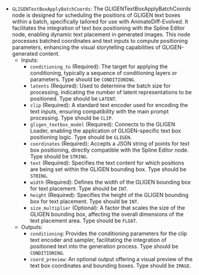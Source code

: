 - `GLIGENTextBoxApplyBatchCoords`: The GLIGENTextBoxApplyBatchCoords node is designed for scheduling the positions of GLIGEN text boxes within a batch, specifically tailored for use with AnimateDiff-Evolved. It facilitates the integration of text box positioning with the Spline Editor node, enabling dynamic text placement in generated images. This node processes batched coordinates and text inputs to compute positioning parameters, enhancing the visual storytelling capabilities of GLIGEN-generated content.
    - Inputs:
        - `conditioning_to` (Required): The target for applying the conditioning, typically a sequence of conditioning layers or parameters. Type should be `CONDITIONING`.
        - `latents` (Required): Used to determine the batch size for processing, indicating the number of latent representations to be positioned. Type should be `LATENT`.
        - `clip` (Required): A standard text encoder used for encoding the text inputs, ensuring compatibility with the main prompt processing. Type should be `CLIP`.
        - `gligen_textbox_model` (Required): Connects to the GLIGEN Loader, enabling the application of GLIGEN-specific text box positioning logic. Type should be `GLIGEN`.
        - `coordinates` (Required): Accepts a JSON string of points for text box positioning, directly compatible with the Spline Editor node. Type should be `STRING`.
        - `text` (Required): Specifies the text content for which positions are being set within the GLIGEN bounding box. Type should be `STRING`.
        - `width` (Required): Defines the width of the GLIGEN bounding box for text placement. Type should be `INT`.
        - `height` (Required): Specifies the height of the GLIGEN bounding box for text placement. Type should be `INT`.
        - `size_multiplier` (Optional): A factor that scales the size of the GLIGEN bounding box, affecting the overall dimensions of the text placement area. Type should be `FLOAT`.
    - Outputs:
        - `conditioning`: Provides the conditioning parameters for the clip text encoder and sampler, facilitating the integration of positioned text into the generation process. Type should be `CONDITIONING`.
        - `coord_preview`: An optional output offering a visual preview of the text box coordinates and bounding boxes. Type should be `IMAGE`.
